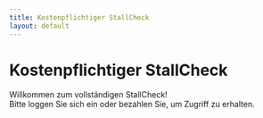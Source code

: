 ```yaml
---
title: Kostenpflichtiger StallCheck
layout: default
---
```


# Kostenpflichtiger StallCheck

Willkommen zum vollständigen StallCheck!  
Bitte loggen Sie sich ein oder bezahlen Sie, um Zugriff zu erhalten.

<!-- Hier kommen später die ausführlichen Fragenblöcke hin -->

